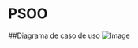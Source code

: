 # PSOO
##Diagrama de caso de uso 
![Image](https://github.com/user-attachments/assets/69c3881c-d3e1-4bc1-8104-8ffc7416d88b)
